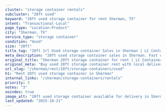 ```yaml
---
cluster: "storage container rentals"
subcluster: "20ft used"
keyword: "20ft used storage container for rent Sherman, TX"
intent: "Transactional-Local"
page_type: "Location-Product"
city: "Sherman, TX"
service_type: "storage container"
condition: "Used"
size: "20ft"
title_tag: "20ft 1rl Used storage container Sales in Sherman | LC Container"
meta_description: "20ft used storage container sales in Sherman. Fast delivery, competitive pricing. Serving storage containers area. Quote ID: FXL. Call (214) 524-4168 for your free quote today."
original_title: "Sherman 20ft storage container for rent | LC Container"
original_meta: "Buy used 20ft storage container rent with local delivery in Sherman, TX. LC Container — local Since 2003. Request a fast quote today."
url_slug: "/sherman/rent/20ft/storage-containers/used"
h1: "Rent 20ft used storage container in Sherman"
internal_links: "/sherman/storage-containers/rentals"
priority: 3
notes: "3"
noindex: true
image_alt: "20ft used storage container available for delivery in Sherman"
last_updated: "2025-10-21"
---
```


<!-- TODO: Add unique city/inventory copy, images, and internal links here. -->
